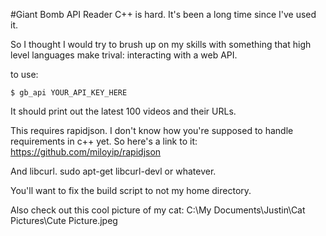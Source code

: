 #Giant Bomb API Reader
C++ is hard. It's been a long time since I've used it.

So I thought I would try to brush up on my skills with something that high level languages make trival: interacting with a web API.

to use:
```
$ gb_api YOUR_API_KEY_HERE
```
It should print out the latest 100 videos and their URLs.

This requires rapidjson. I don't know how you're supposed to handle requirements in c++ yet. So here's a link to it: https://github.com/miloyip/rapidjson

And libcurl. sudo apt-get libcurl-devl or whatever.

You'll want to fix the build script to not my home directory.

Also check out this cool picture of my cat: C:\My Documents\Justin\Cat Pictures\Cute Picture.jpeg
